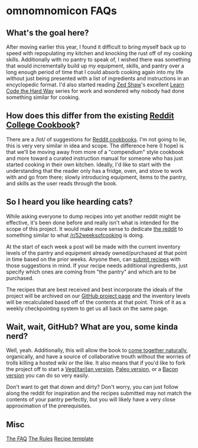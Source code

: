 omnomnomicon FAQs
=================

What's the goal here?
--------------------- 
After moving earlier this year, I found it difficult to bring myself back up to speed with repopulating my kitchen and knocking the rust off of my cooking skills. Additionally with no pantry to speak of, I wished there was something that would incrementally build up my equipment, skills, and pantry over a long enough period of time that I could absorb cooking again into my life without just being presented with a list of ingredients and instructions in an encyclopedic format. I'd also started reading [Zed Shaw](http://en.wikipedia.org/wiki/Zed_Shaw)'s excellent [Learn Code the Hard Way](http://learncodethehardway.org/) series for work and wondered why nobody had done something similar for cooking.



How does this differ from the existing [Reddit College Cookbook](http://www.reddit.com/r/AskReddit/comments/j2jui/remember_the_post_yesterday_about_recipes_for/)?
--------------------------------------------------------------
There are a /lot/ of suggestions for [Reddit cookbooks](http://www.reddit.com/search?q=reddit+cookbook). I'm not going to lie, this is very very similar in idea and scope. The difference here (I hope) is that we'll be moving away from more of a "compendium" style cookbook and more toward a curated instruction manual for someone who has just started cooking in their own kitchen. Ideally, I'd like to start with the understanding that the reader only has a fridge, oven, and stove to work with and go from there; slowly introducing equipment, items to the pantry, and skills as the user reads through the book.



So I heard you like hearding cats?
----------------------------------
While asking everyone to dump recipes into yet another reddit might be effective, it's been done before and really isn't what is intended for the scope of this project. It would make more sense to dedicate [the reddit](http://reddit.com/r/omnomnomicon_book) to something similar to what [/r/52weeksofcooking](http://www.reddit.com/r/52weeksofcooking/) is doing. 

At the start of each week a post will be made with the current inventory levels of the pantry and equipment already owned/purchased at that point in time based on the prior weeks. Anyone then, can [submit recipes](http://www.reddit.com/r/omnomnomicon_book/submit) with those suggestions in mind. If your recipe needs additional ingredients, just specify which ones are coming from "the pantry" and which are to be purchased.

The recipes that are best received and best incorporate the ideals of the project will be archived on our [GitHub project page](https://github.com/LAlephOne/omnomnomicon) and the inventory levels will be recalculated based off of the contents at that point. Think of it as a weekly checkpointing system to get us all back on the same page.



Wait, wait, GitHub? What are you, some kinda nerd?
--------------------------------------------------
Well, yeah. Additionally, this will allow the book to [come together naturally](http://www.eqqon.com/index.php/Collaborative_Github_Workflow), organically, and have a source of collaborative trouth without the worries of trolls killing a hosted wiki or the like. It also means that if you'd like to fork the project off to start a [Veg(itari)an version](http://www.reddit.com/r/VegRecipes/comments/lwsxm/reddit_veggie_college_cookbook/), [Paleo version](http://www.reddit.com/r/Paleo/comments/tj1fq/paleo_iron_chef_challenge_cookbook_compiled/), or a [Bacon version](http://www.reddit.com/search?q=bacon+cookbook&restrict_sr=off&sort=relevance) you can do so very easily.

Don't want to get that down and dirty? Don't worry, you can just follow along the reddit for inspiration and the recipes submitted may not match the contents of your pantry perfectly, but you will likely have a very close approximation of the prerequisites.



Misc
----
[The FAQ](http://www.reddit.com/r/omnomnomicon_book/comments/uj10d/omnomnomicon_faqs/)
[The Rules](http://www.reddit.com/r/omnomnomicon_book/comments/uj2uk/omnomnomicon_rules/)
[Recipe template](http://www.reddit.com/r/omnomnomicon_book/comments/uj32e/omnomnomicon_template/)
